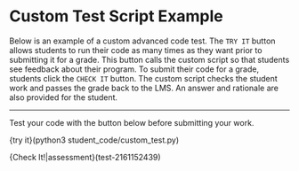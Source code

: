 # Custom Test Script Example

Below is an example of a custom advanced code test. The `TRY IT` button allows students to run their code as many times as they want prior to submitting it for a grade. This button calls the custom script so that students see feedback about their program. To submit their code for a grade, students click the `CHECK IT` button. The custom script checks the student work and passes the grade back to the LMS. An answer and rationale are also provided for the student.
<hr>

Test your code with the button below before submitting your work.

{try it}(python3 student_code/custom_test.py)

{Check It!|assessment}(test-2161152439)
